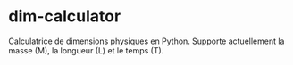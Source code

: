 # dim-calculator
Calculatrice de dimensions physiques en Python. Supporte actuellement la masse (M), la longueur (L) et le temps (T). 
